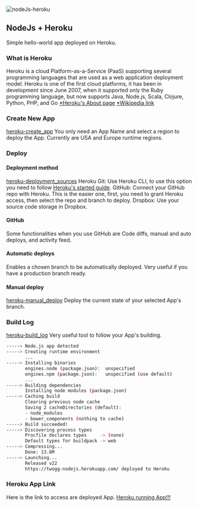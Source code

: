 ![nodeJs-heroku](src/heroku_nodejs.png)

## NodeJs + Heroku
Simple hello-world app deployed on Heroku.

### What is Heroku
Heroku is a cloud Platform-as-a-Service (PaaS) supporting several programming languages that are used as a web application deployment model. Heroku is one of the first cloud platforms, it has been in development since June 2007, when it supported only the Ruby programming language, but now supports Java, Node.js, Scala, Clojure, Python, PHP, and Go
[*Heroku's About page](https://www.heroku.com/about)
[*Wikipedia link](https://en.wikipedia.org/wiki/Heroku)

### Create New App
[heroku-create_app](src/heroku-create_app.png)
You only need an App Name and select a region to deploy the App. Currently are USA and Europe runtime regions.

### Deploy

#### Deployment method
[heroku-deployment_sources](src/heroku-deployment_sources.png)
Heroku Git: Use Heroku CLI, to use this option you need to follow [Heroku's started guide](https://devcenter.heroku.com/articles/getting-started-with-nodejs#set-up).
GitHub: Connect your GitHub repo with Heroku. This is the easier one, first, you need to grant Heroku access, then select the repo and branch to deploy. 
Dropbox: Use your source code storage in Dropbox.

#### GitHub
Some functionalities when you use GitHub are Code diffs, manual and auto deploys, and activity feed.

#### Automatic deploys
Enables a chosen branch to be automatically deployed. Very useful if you have a production branch ready.

#### Manual deploy
[heroku-manual_deploy](src/heroku-manual_deploy)
Deploy the current state of your selected App's branch.

### Build Log
[heroku-build_log](src/hheroku-build_log.png)
Very useful tool to follow your App's building.

```sh
-----> Node.js app detected
-----> Creating runtime environment
       ...
-----> Installing binaries
       engines.node (package.json):  unspecified
       engines.npm (package.json):   unspecified (use default)
       ...
-----> Building dependencies
       Installing node modules (package.json)
-----> Caching build
       Clearing previous node cache
       Saving 2 cacheDirectories (default):
       - node_modules
       - bower_components (nothing to cache)
-----> Build succeeded!
-----> Discovering process types
       Procfile declares types     -> (none)
       Default types for buildpack -> web
-----> Compressing...
       Done: 13.8M
-----> Launching...
       Released v22
       https://twogg-nodejs.herokuapp.com/ deployed to Heroku
```

### Heroku App Link
Here is the link to access are deployed App.
[Heroku running App!!!](https://twogg-nodejs.herokuapp.com/)